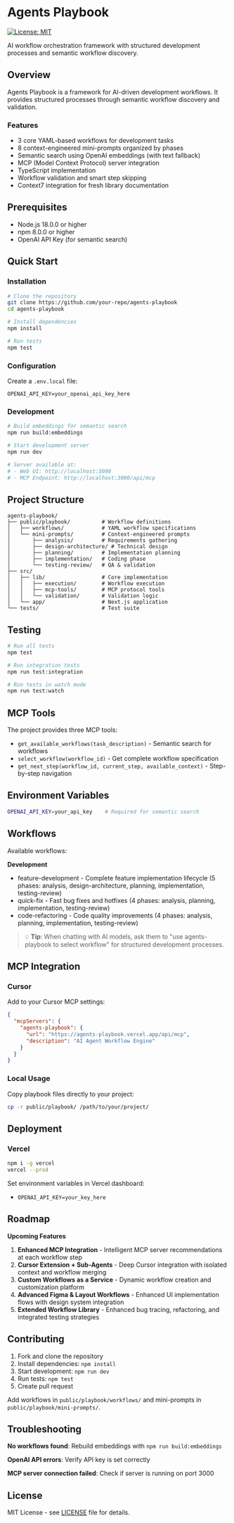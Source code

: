 # Agents Playbook

[![License: MIT](https://img.shields.io/badge/License-MIT-yellow.svg)](https://opensource.org/licenses/MIT)

AI workflow orchestration framework with structured development processes and semantic workflow discovery.

## Overview

Agents Playbook is a framework for AI-driven development workflows. It provides structured processes through semantic workflow discovery and validation.

### Features

- 3 core YAML-based workflows for development tasks
- 8 context-engineered mini-prompts organized by phases
- Semantic search using OpenAI embeddings (with text fallback)
- MCP (Model Context Protocol) server integration
- TypeScript implementation
- Workflow validation and smart step skipping
- Context7 integration for fresh library documentation

## Prerequisites

- Node.js 18.0.0 or higher
- npm 8.0.0 or higher
- OpenAI API Key (for semantic search)

## Quick Start

### Installation

```bash
# Clone the repository
git clone https://github.com/your-repo/agents-playbook
cd agents-playbook

# Install dependencies
npm install

# Run tests
npm test
```

### Configuration

Create a `.env.local` file:

```env
OPENAI_API_KEY=your_openai_api_key_here
```

### Development

```bash
# Build embeddings for semantic search
npm run build:embeddings

# Start development server
npm run dev

# Server available at:
# - Web UI: http://localhost:3000
# - MCP Endpoint: http://localhost:3000/api/mcp
```

## Project Structure

```
agents-playbook/
├── public/playbook/          # Workflow definitions
│   ├── workflows/            # YAML workflow specifications
│   └── mini-prompts/         # Context-engineered prompts
│       ├── analysis/         # Requirements gathering
│       ├── design-architecture/ # Technical design
│       ├── planning/         # Implementation planning
│       ├── implementation/   # Coding phase
│       └── testing-review/   # QA & validation
├── src/
│   ├── lib/                  # Core implementation
│   │   ├── execution/        # Workflow execution
│   │   ├── mcp-tools/        # MCP protocol tools
│   │   └── validation/       # Validation logic
│   └── app/                  # Next.js application
└── tests/                    # Test suite
```

## Testing

```bash
# Run all tests
npm test

# Run integration tests
npm run test:integration

# Run tests in watch mode
npm run test:watch
```

## MCP Tools

The project provides three MCP tools:

- `get_available_workflows(task_description)` - Semantic search for workflows
- `select_workflow(workflow_id)` - Get complete workflow specification
- `get_next_step(workflow_id, current_step, available_context)` - Step-by-step navigation

## Environment Variables

```bash
OPENAI_API_KEY=your_api_key    # Required for semantic search
```

## Workflows

Available workflows:

**Development**
- feature-development - Complete feature implementation lifecycle (5 phases: analysis, design-architecture, planning, implementation, testing-review)
- quick-fix - Fast bug fixes and hotfixes (4 phases: analysis, planning, implementation, testing-review)
- code-refactoring - Code quality improvements (4 phases: analysis, planning, implementation, testing-review)

> 💡 **Tip**: When chatting with AI models, ask them to "use agents-playbook to select workflow" for structured development processes.

## MCP Integration

### Cursor

Add to your Cursor MCP settings:

```json
{
  "mcpServers": {
    "agents-playbook": {
      "url": "https://agents-playbook.vercel.app/api/mcp",
      "description": "AI Agent Workflow Engine"
    }
  }
}
```

### Local Usage

Copy playbook files directly to your project:

```bash
cp -r public/playbook/ /path/to/your/project/
```

## Deployment

### Vercel

```bash
npm i -g vercel
vercel --prod
```

Set environment variables in Vercel dashboard:
- `OPENAI_API_KEY=your_key_here`

## Roadmap

**Upcoming Features**

1. **Enhanced MCP Integration** - Intelligent MCP server recommendations at each workflow step
2. **Cursor Extension + Sub-Agents** - Deep Cursor integration with isolated context and workflow merging
3. **Custom Workflows as a Service** - Dynamic workflow creation and customization platform
4. **Advanced Figma & Layout Workflows** - Enhanced UI implementation flows with design system integration
5. **Extended Workflow Library** - Enhanced bug tracing, refactoring, and integrated testing strategies

## Contributing

1. Fork and clone the repository
2. Install dependencies: `npm install`
3. Start development: `npm run dev`
4. Run tests: `npm test`
5. Create pull request

Add workflows in `public/playbook/workflows/` and mini-prompts in `public/playbook/mini-prompts/`.

## Troubleshooting

**No workflows found**: Rebuild embeddings with `npm run build:embeddings`

**OpenAI API errors**: Verify API key is set correctly

**MCP server connection failed**: Check if server is running on port 3000

## License

MIT License - see [LICENSE](LICENSE) file for details.